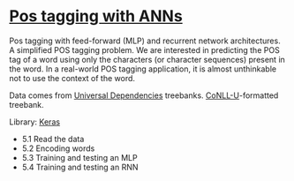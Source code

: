 # [Pos tagging with ANNs](https://snlp2020.github.io/a5/)

Pos tagging with feed-forward (MLP)
and recurrent network architectures.
A simplified POS tagging problem.
We are interested in predicting the POS tag of 
a word using only the characters (or character sequences) present in the word.
In a real-world POS tagging application,
it is almost unthinkable not to use the context of the word.

Data comes from
[Universal Dependencies](https://universaldependencies.org/) treebanks.
[CoNLL-U](https://universaldependencies.org/format.html)-formatted treebank.


Library:
[Keras](https://www.tensorflow.org/api_docs/python/tf/keras)


* 5.1 Read the data
* 5.2 Encoding words
* 5.3 Training and testing an MLP 
* 5.4 Training and testing an RNN 
